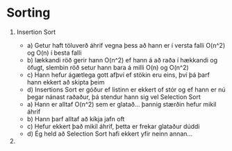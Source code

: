 # Sorting

1. Insertion Sort
    * a) Getur haft töluverð áhrif vegna þess að hann er í versta falli O(n^2) og O(n) í besta falli
    * b) lækkandi röð gerir hann O(n^2) ef hann á að raða í hækkandi og öfugt, slembin röð setur hann bara á milli O(n) og O(n^2)
    * c) Hann hefur ágætlega gott afþví ef stökin eru eins, því þá þarf hann ekkert að skipta þeim
    * d) Insertions Sort er góður ef listinn er ekkert of stór og ef hann er nú þegar nánast raðaður, þá stendur hann sig vel
Selection Sort
    * a) Hann er alltaf O(n^2) sem er glatað... þannig stærðin hefur mikil áhrif
    * b) Hann þarf alltaf að kíkja jafn oft
    * c) Hefur ekkert það mikil áhrif, þetta er frekar glataður dúddi
    * d) Ég held að Selection Sort hafi ekkert yfir neinn annan...

2. 
